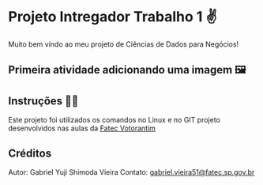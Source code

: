# Projeto Intregador Trabalho 1 ✌️
Muito bem vindo ao meu projeto de Ciências de Dados para Negócios!

## Primeira atividade adicionando uma imagem 🖼️

## Instruções 👨‍🏫
Este projeto foi utilizados os comandos no Linux e no GIT projeto desenvolvidos nas aulas da [Fatec Votorantim](https://fatecvotorantim.cps.sp.gov.br/) 

## Créditos
Autor: Gabriel Yuji Shimoda Vieira 
Contato: gabriel.vieira51@fatec.sp.gov.br


